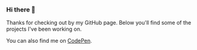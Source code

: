 ### Hi there 👋

<!--
**ClarkeCodes/ClarkeCodes** is a ✨ _special_ ✨ repository because its `README.md` (this file) appears on your GitHub profile.

Here are some ideas to get you started:

- 🔭 I’m currently working on ...
- 🌱 I’m currently learning ...
- 👯 I’m looking to collaborate on ...
- 🤔 I’m looking for help with ...
- 💬 Ask me about ...
- 📫 How to reach me: ...
- 😄 Pronouns: ...
- ⚡ Fun fact: ...
-->

Thanks for checking out by my GitHub page. Below you'll find some of the projects I've been working on. 

You can also find me on [CodePen](https://codepen.io/clarkeJ).
